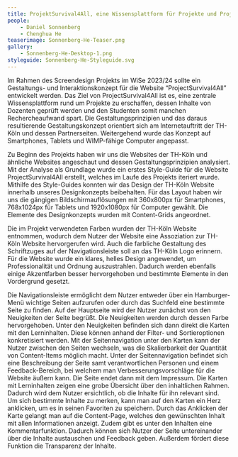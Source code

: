 ```yaml
---
title: ProjektSurvival4All, eine Wissensplattform für Projekte und Projektarbeiten
people:
    - Daniel Sonnenberg
    - Chenghua He
teaserimage: Sonnenberg-He-Teaser.png
gallery:
    - Sonnenberg-He-Desktop-1.png
styleguide: Sonnenberg-He-Styleguide.svg
---
```


Im Rahmen des Screendesign Projekts im WiSe 2023/24 sollte ein Gestaltungs- und Interaktionskonzept für die Website “ProjectSurvival4All” entwickelt werden.
Das Ziel von ProjectSurvival4All ist es, eine zentrale Wissensplattform rund um Projekte zu erschaffen, dessen Inhalte von Dozenten geprüft werden und den Studenten somit manchen Rechercheaufwand spart.
Die Gestaltungsprinzipien und das daraus resultierende Gestaltungskonzept orientiert sich am Internetauftritt der TH-Köln und dessen Partnerseiten.
Weitergehend wurde das Konzept auf Smartphones, Tablets und WIMP-fähige Computer angepasst. 

Zu Beginn des Projekts haben wir uns die Websites der TH-Köln und ähnliche Websites angeschaut und dessen Gestaltungsprinzipien analysiert.
Mit der Analyse als Grundlage wurde ein erstes Style-Guide für die Website ProjectSurvival4All erstellt, welches im Laufe des Projekts iteriert wurde.
Mithilfe des Style-Guides konnten wir das Design der TH-Köln Website innerhalb unseres Designkonzepts beibehalten. Für das Layout haben wir uns die gängigen
Bildschirmauflösungen mit 360x800px für Smartphones, 768x1024px für Tablets und 1920x1080px für Computer gewählt. Die Elemente des Designkonzepts wurden mit
Content-Grids angeordnet. 

Die im Projekt verwendeten Farben wurden der TH-Köln Website entnommen, wodurch dem Nutzer der Website eine Assoziation zur TH-Köln Website hervorgerufen wird.
Auch die farbliche Gestaltung des Schriftzuges auf der Navigationsleiste soll an das TH-Köln Logo erinnern. Für die Website wurde ein klares, helles Design angewendet,
um Professionalität und Ordnung auszustrahlen. Dadurch werden ebenfalls einige Akzentfarben besser hervorgehoben und bestimmte Elemente in den Vordergrund gesetzt. 

Die Navigationsleiste ermöglicht dem Nutzer entweder über ein Hamburger-Menü wichtige Seiten aufzurufen oder durch das Suchfeld eine bestimmte Seite zu finden.
Auf der Hauptseite wird der Nutzer zunächst von den Neuigkeiten der Seite begrüßt. Die Neuigkeiten werden durch dessen Farbe hervorgehoben.
Unter den Neuigkeiten befinden sich dann direkt die Karten mit den Lerninhalten. Diese können anhand der Filter- und Sortieroptionen konkretisiert werden.
Mit der Seitennavigation unter den Karten kann der Nutzer zwischen den Seiten wechseln, was die Skalierbarkeit der Quantität von Content-Items möglich macht.
Unter der Seitennavigation befindet sich eine Beschreibung der Seite samt verantwortlichen Personen und einem Feedback-Bereich, bei welchem man Verbesserungsvorschläge
für die Website äußern kann. Die Seite endet dann mit dem Impressum. Die Karten mit Lerninhalten zeigen eine grobe Übersicht über den inhaltlichen Rahmen.
Dadurch wird dem Nutzer ersichtlich, ob die Inhalte für ihn relevant sind. Um sich bestimmte Inhalte zu merken, kann man auf den Karten ein Herz anklicken,
um es in seinen Favoriten zu speichern. Durch das Anklicken der Karte gelangt man auf die Content-Page, welches den gewünschten Inhalt mit allen Informationen anzeigt.
Zudem gibt es unter den Inhalten eine Kommentarfunktion. Dadurch können sich Nutzer der Seite untereinander über die Inhalte austauschen und Feedback geben.
Außerdem fördert diese Funktion die Transparenz der Inhalte.  
